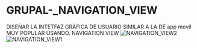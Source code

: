 # GRUPAL-_NAVIGATION_VIEW
DISEÑAR LA INTETFAZ GRÀFICA DE USUARIO SIMILAR A LA DE app movil MUY POPULAR USANDO. NAVIGATION VIEW
![NAVIGATION_VIEW2](https://github.com/jazminmotauteq/GRUPAL-_NAVIGATION_VIEW/assets/125316302/2b665840-9335-4e98-8a3a-5f4c32aa5d40)
![NAVIGATION_VIEW1](https://github.com/jazminmotauteq/GRUPAL-_NAVIGATION_VIEW/assets/125316302/b106ac32-1518-4297-9f21-36fb80807d06)

